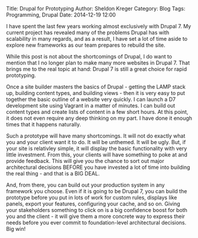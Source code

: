 Title: Drupal for Prototyping
Author: Sheldon Kreger
Category: Blog
Tags: Programming, Drupal
Date: 2014-12-19 12:00

I have spent the last few years working almost exclusively with Drupal 7. My current project has revealed many of the problems Drupal has with scalability in many regards, and as a result, I have set a lot of time aside to explore new frameworks as our team prepares to rebuild the site.

While this post is not about the shortcomings of Drupal, I do want to mention that I no longer plan to make many more websites in Drupal 7. That brings me to the real topic at hand: Drupal 7 is still a great choice for rapid prototyping.

Once a site builder masters the basics of Drupal - getting the LAMP stack up, building content types, and building views - then it is very easy to put together the basic outline of a website very quickly. I can launch a D7 development site using Vagrant in a matter of minutes. I can build out content types and create lists of content in a few short hours. At this point, it does not even require any deep thinking on my part. I have done it enough times that it happens naturally.

Such a prototype will have many shortcomings. It will not do exactly what you and your client want it to do. It will be unthemed. It will be ugly. But, if your site is relativley simple, it will display the basic functionality with very little investment. From this, your clients will have something to poke at and provide feedback. This will give you the chance to sort out major architectural decisions BEFORE you have invested a lot of time into building the real thing - and that is a BIG DEAL.

And, from there, you can build out your production system in any framework you choose. Even if it is going to be Drupal 7, you can build the prototype before you put in lots of work for custom rules, displays like panels, export your features, configuring your cache, and so on. Giving your stakeholders something to click on is a big confidence boost for both you and the client - it will give them a more concrete way to express their needs before you ever commit to foundation-level architectural decisions. Big win!
